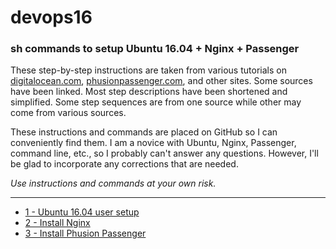 # devops16
### sh commands to setup Ubuntu 16.04 + Nginx + Passenger

These step-by-step instructions are taken from various tutorials on [digitalocean.com](https://digitalocean.com), [phusionpassenger.com](https://www.phusionpassenger.com), and other sites. Some sources have been linked.  Most step descriptions have been shortened and simplified. Some step sequences are from one source while other may come from various sources.

These instructions and commands are placed on GitHub so I can conveniently find them. I am a novice with Ubuntu, Nginx, Passenger, command line, etc., so I probably can't answer any questions. However, I'll be glad to incorporate any corrections that are needed.

_Use instructions and commands at your own risk._

---

* [1 - Ubuntu 16.04 user setup](devops16_1_ubuntu16_setup.md)
* [2 - Install Nginx](devops16_2_install_nginx.md)
* [3 - Install Phusion Passenger](devops16_3_install_phusionpassenger.md)
